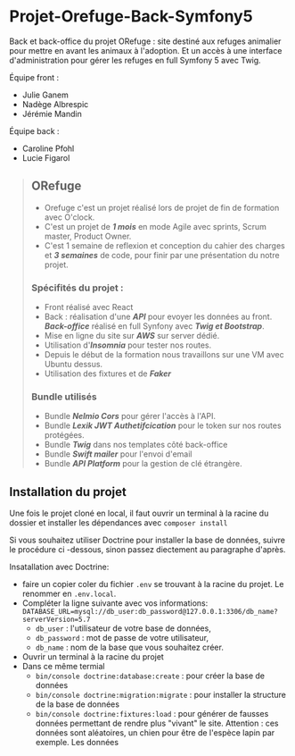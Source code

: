 # Projet-Orefuge-Back-Symfony5
Back et back-office du projet ORefuge : site destiné aux refuges animalier pour mettre en avant les animaux à l'adoption. Et un accès à une interface d'administration pour gérer les refuges en full Symfony 5 avec Twig. 

Équipe front : 
- Julie Ganem
- Nadège Albrespic
- Jérémie Mandin

Équipe back : 
- Caroline Pfohl
- Lucie Figarol 

> ## ORefuge
> - Orefuge c'est un projet réalisé lors de projet de fin de formation avec O'clock. 
> - C'est un projet de ***1 mois*** en mode Agile avec sprints, Scrum master, Product Owner. 
> - C'est 1 semaine de reflexion et conception du cahier des charges et ***3 semaines*** de code, pour finir par une présentation du notre projet. 
>
> ### Spécifités du projet :
> - Front réalisé avec React 
> - Back : réalisation d'une ***API*** pour evoyer les données au front. ***Back-office*** réalisé en full Synfony avec ***Twig et Bootstrap***.
> - Mise en ligne du site sur ***AWS*** sur server dédié.
> - Utilisation d'***Insomnia*** pour tester nos routes.
> - Depuis le début de la formation nous travaillons sur une VM avec Ubuntu dessus.
> - Utilisation des fixtures et de ***Faker***
> 
> ### Bundle utilisés
> - Bundle ***Nelmio Cors*** pour gérer l'accès à l'API. 
> - Bundle ***Lexik JWT Authetifcication*** pour le token sur nos routes protégées.
> - Bundle ***Twig*** dans nos templates côté back-office
> - Bundle ***Swift mailer*** pour l'envoi d'email
> - Bundle ***API Platform*** pour la gestion de clé étrangère.
> 


## Installation du projet 

Une fois le projet cloné en local, il faut ouvrir un terminal à la racine du dossier et  installer les dépendances avec  `composer install`

Si vous souhaitez utiliser Doctrine pour installer la base de données, suivre le procédure ci -dessous, sinon passez diectement au paragraphe d'après.

Insatallation avec Doctrine: 
- faire un copier coler du fichier `.env` se trouvant à la racine du projet. Le renommer en `.env.local`.
- Compléter la ligne suivante avec vos informations: `DATABASE_URL=mysql://db_user:db_password@127.0.0.1:3306/db_name?serverVersion=5.7`
  - `db_user` : l'utilisateur de votre base de données,
  -  `db_password` : mot de passe de votre utilisateur,
  -  `db_name` : nom de la base que vous souhaitez créer.
-  Ouvrir un terminal à la racine du projet
-  Dans ce même termial
   -  `bin/console doctrine:database:create` : pour créer la base de données
   -  `bin/console doctrine:migration:migrate` : pour installer la structure de la base de données
   -  `bin/console doctrine:fixtures:load` : pour générer de fausses données permettant de rendre plus "vivant" le site. Attention : ces données sont aléatoires, un chien pour être de l'espèce lapin par exemple. Les données  
